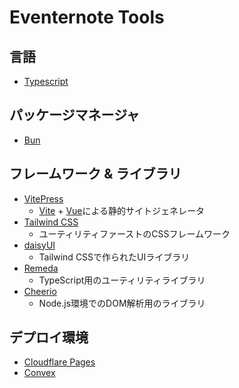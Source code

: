 # Eventernote Tools

## 言語

- [Typescript](https://www.typescriptlang.org/)

## パッケージマネージャ

- [Bun](https://bun.sh/)

## フレームワーク & ライブラリ

- [VitePress](https://vitepress.dev/)
  - [Vite](https://ja.vitejs.dev/) + [Vue](https://ja.vuejs.org/)による静的サイトジェネレータ
- [Tailwind CSS](https://tailwindcss.com/)
  - ユーティリティファーストのCSSフレームワーク
- [daisyUI](https://daisyui.com/)
  - Tailwind CSSで作られたUIライブラリ
- [Remeda](https://remedajs.com/)
  - TypeScript用のユーティリティライブラリ
- [Cheerio](https://cheerio.js.org/)
  - Node.js環境でのDOM解析用のライブラリ

## デプロイ環境

- [Cloudflare Pages](https://developers.cloudflare.com/pages/)
- [Convex](https://docs.convex.dev/home)
